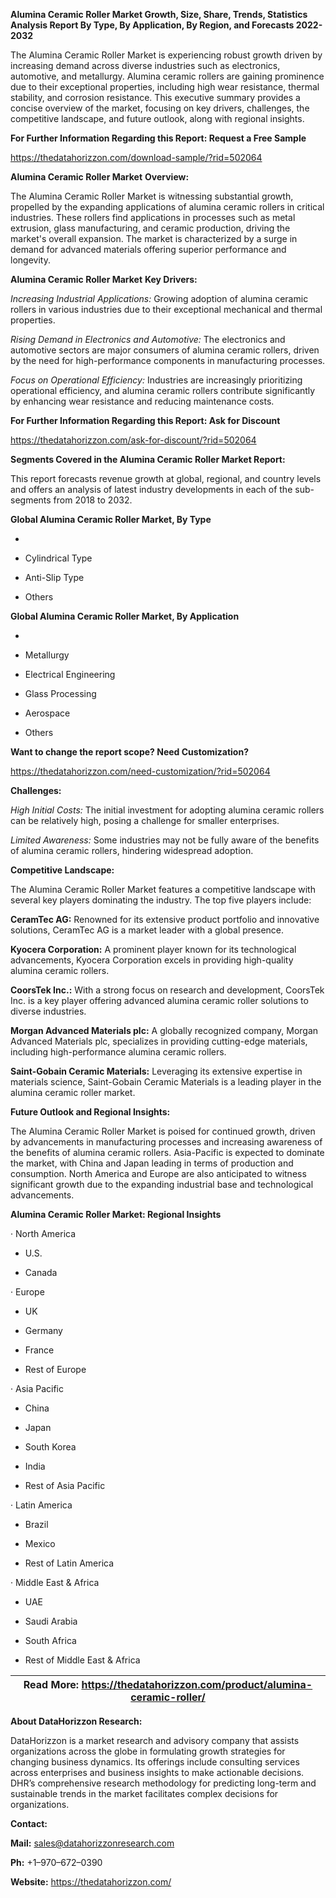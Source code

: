 **Alumina Ceramic Roller Market Growth, Size, Share, Trends, Statistics
Analysis Report By Type, By Application, By Region, and Forecasts
2022-2032**

The Alumina Ceramic Roller Market is experiencing robust growth driven
by increasing demand across diverse industries such as electronics,
automotive, and metallurgy. Alumina ceramic rollers are gaining
prominence due to their exceptional properties, including high wear
resistance, thermal stability, and corrosion resistance. This executive
summary provides a concise overview of the market, focusing on key
drivers, challenges, the competitive landscape, and future outlook,
along with regional insights.

**For Further Information Regarding this Report: Request a Free Sample**

<https://thedatahorizzon.com/download-sample/?rid=502064>

**Alumina Ceramic Roller Market** **Overview:**

The Alumina Ceramic Roller Market is witnessing substantial growth,
propelled by the expanding applications of alumina ceramic rollers in
critical industries. These rollers find applications in processes such
as metal extrusion, glass manufacturing, and ceramic production, driving
the market's overall expansion. The market is characterized by a surge
in demand for advanced materials offering superior performance and
longevity.

**Alumina Ceramic Roller Market** **Key Drivers:**

*Increasing Industrial Applications:* Growing adoption of alumina
ceramic rollers in various industries due to their exceptional
mechanical and thermal properties.

*Rising Demand in Electronics and Automotive:* The electronics and
automotive sectors are major consumers of alumina ceramic rollers,
driven by the need for high-performance components in manufacturing
processes.

*Focus on Operational Efficiency:* Industries are increasingly
prioritizing operational efficiency, and alumina ceramic rollers
contribute significantly by enhancing wear resistance and reducing
maintenance costs.

**For Further Information Regarding this Report: Ask for Discount**

<https://thedatahorizzon.com/ask-for-discount/?rid=502064>

**Segments Covered in the Alumina Ceramic Roller Market Report:**

This report forecasts revenue growth at global, regional, and country
levels and offers an analysis of latest industry developments in each of
the sub-segments from 2018 to 2032.

**Global Alumina Ceramic Roller Market, By Type**

-   

-   Cylindrical Type

-   Anti-Slip Type

-   Others

**Global Alumina Ceramic Roller Market, By Application**

-   

-   Metallurgy

-   Electrical Engineering

-   Glass Processing

-   Aerospace

-   Others

**Want to change the report scope? Need Customization?**

<https://thedatahorizzon.com/need-customization/?rid=502064>

**Challenges:**

*High Initial Costs:* The initial investment for adopting alumina
ceramic rollers can be relatively high, posing a challenge for smaller
enterprises.

*Limited Awareness:* Some industries may not be fully aware of the
benefits of alumina ceramic rollers, hindering widespread adoption.

**Competitive Landscape:**

The Alumina Ceramic Roller Market features a competitive landscape with
several key players dominating the industry. The top five players
include:

**CeramTec AG:** Renowned for its extensive product portfolio and
innovative solutions, CeramTec AG is a market leader with a global
presence.

**Kyocera Corporation:** A prominent player known for its technological
advancements, Kyocera Corporation excels in providing high-quality
alumina ceramic rollers.

**CoorsTek Inc.:** With a strong focus on research and development,
CoorsTek Inc. is a key player offering advanced alumina ceramic roller
solutions to diverse industries.

**Morgan Advanced Materials plc:** A globally recognized company, Morgan
Advanced Materials plc, specializes in providing cutting-edge materials,
including high-performance alumina ceramic rollers.

**Saint-Gobain Ceramic Materials:** Leveraging its extensive expertise
in materials science, Saint-Gobain Ceramic Materials is a leading player
in the alumina ceramic roller market.

**Future Outlook and Regional Insights:**

The Alumina Ceramic Roller Market is poised for continued growth, driven
by advancements in manufacturing processes and increasing awareness of
the benefits of alumina ceramic rollers. Asia-Pacific is expected to
dominate the market, with China and Japan leading in terms of production
and consumption. North America and Europe are also anticipated to
witness significant growth due to the expanding industrial base and
technological advancements.

**Alumina Ceramic Roller Market: Regional Insights**

· North America

-   U.S.

-   Canada

· Europe

-   UK

-   Germany

-   France

-   Rest of Europe

· Asia Pacific

-   China

-   Japan

-   South Korea

-   India

-   Rest of Asia Pacific

· Latin America

-   Brazil

-   Mexico

-   Rest of Latin America

· Middle East & Africa

-   UAE

-   Saudi Arabia

-   South Africa

-   Rest of Middle East & Africa

| **Read More:** <https://thedatahorizzon.com/product/alumina-ceramic-roller/> |
|------------------------------------------------------------------------------|

**About DataHorizzon Research:**

DataHorizzon is a market research and advisory company that assists
organizations across the globe in formulating growth strategies for
changing business dynamics. Its offerings include consulting services
across enterprises and business insights to make actionable decisions.
DHR’s comprehensive research methodology for predicting long-term and
sustainable trends in the market facilitates complex decisions for
organizations.

**Contact:**

**Mail:** <sales@datahorizzonresearch.com>

**Ph:** +1–970–672–0390

**Website:** <https://thedatahorizzon.com/>
